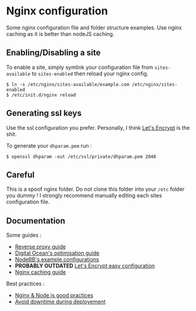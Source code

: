 # Nginx configuration

Some nginx configuration file and folder structure examples. Use nginx caching as it is better than nodeJS caching.

## Enabling/Disabling a site

To enable a site, simply symlink your configuration file from `sites-available` to `sites-enabled` then reload your nginx config.

```
$ ln -s /etc/nginx/sites-available/example.com /etc/nginx/sites-enabled
$ /etc/init.d/nginx reload
```

## Generating ssl keys

Use the ssl configuration you prefer. Personally, I think [Let's Encrypt](https://letsencrypt.org/) is the shit.

To generate your `dhparam.pem` run :

```
$ openssl dhparam -out /etc/ssl/private/dhparam.pem 2048
```

## Careful

This is a spoof nginx folder. Do not clone this folder into your `/etc` folder you dummy ! I strongly recommend manually editing each sites configuration file.

## Documentation
Some guides :
- [Reverse proxy guide](http://lietu.net/2013/03/nginx-reverse-proxy-cache-for-multiple-sites.html)
- [Digital Ocean's optimisation guide](https://www.digitalocean.com/community/tutorials/how-to-optimize-nginx-configuration)
- [NodeBB's example configurations](https://nodebb.readthedocs.io/en/latest/configuring/proxies/nginx.html)
- __PROBABLY OUTDATED__ [Let's Encrypt easy configuration](https://blog.barthe.ph/2015/12/09/lets-encrypt-with-nginx/)
- [Nginx caching guide](https://www.nginx.com/blog/nginx-caching-guide/)

Best practices :
- [Nginx & Node.js good practices](http://blog.argteam.com/coding/hardening-node-js-for-production-part-2-using-nginx-to-avoid-node-js-load/)
- [Avoid downtime during deployement](http://blog.argteam.com/coding/hardening-node-js-for-production-part-3-zero-downtime-deployments-with-nginx/)
